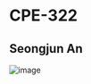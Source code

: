 # CPE-322
## Seongjun An

![image](https://github.com/successjun/CPE-322/assets/123031251/a15fd683-73f2-4610-a616-525585dea66c)
